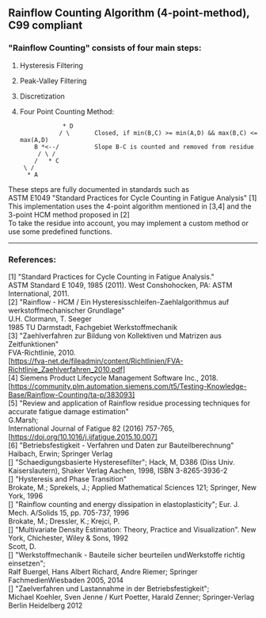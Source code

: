 ## Rainflow Counting Algorithm (4-point-method), C99 compliant
  
### "Rainflow Counting" consists of four main steps:

  1. Hysteresis Filtering 
  2. Peak-Valley Filtering 
  3. Discretization 
  4. Four Point Counting Method: 

                     * D  
                    / \       Closed, if min(B,C) >= min(A,D) && max(B,C) <= max(A,D)  
             B *<--/          Slope B-C is counted and removed from residue  
              / \ /  
             /   * C  
          \ /  
           * A  

These steps are fully documented in standards such as  
ASTM E1049 "Standard Practices for Cycle Counting in Fatigue Analysis" [1]  
This implementation uses the 4-point algorithm mentioned in [3,4] and the 3-point HCM method proposed in [2]  
To take the residue into account, you may implement a custom method or use some
predefined functions.
 
---
### References:
[1] "Standard Practices for Cycle Counting in Fatigue Analysis."  
    ASTM Standard E 1049, 1985 (2011). 
    West Conshohocken, PA: ASTM International, 2011.  
[2] "Rainflow - HCM / Ein Hysteresisschleifen-Zaehlalgorithmus auf werkstoffmechanischer Grundlage"  
    U.H. Clormann, T. Seeger  
    1985 TU Darmstadt, Fachgebiet Werkstoffmechanik  
[3] "Zaehlverfahren zur Bildung von Kollektiven und Matrizen aus Zeitfunktionen"  
    FVA-Richtlinie, 2010.  
    [https://fva-net.de/fileadmin/content/Richtlinien/FVA-Richtlinie_Zaehlverfahren_2010.pdf]  
[4] Siemens Product Lifecycle Management Software Inc., 2018.  
    [https://community.plm.automation.siemens.com/t5/Testing-Knowledge-Base/Rainflow-Counting/ta-p/383093]  
[5] "Review and application of Rainflow residue processing techniques for accurate fatigue damage estimation"  
    G.Marsh;  
    International Journal of Fatigue 82 (2016) 757-765,
    [https://doi.org/10.1016/j.ijfatigue.2015.10.007]  
[6] "Betriebsfestigkeit - Verfahren und Daten zur Bauteilberechnung"  
    Haibach, Erwin; Springer Verlag  
[]  "Schaedigungsbasierte Hysteresefilter"; Hack, M, D386 (Diss Univ. Kaiserslautern), Shaker Verlag Aachen, 1998, ISBN 3-8265-3936-2  
[]  "Hysteresis and Phase Transition"  
    Brokate, M.; Sprekels, J.; Applied Mathematical Sciences 121; Springer, New York, 1996  
[]  "Rainflow counting and energy dissipation in elastoplasticity"; Eur. J. Mech. A/Solids 15, pp. 705-737, 1996  
    Brokate, M.; Dressler, K.; Krejci, P.  
[]  "Multivariate Density Estimation: Theory, Practice and Visualization". New York, Chichester, Wiley & Sons, 1992  
    Scott, D.  
[]  "Werkstoffmechanik - Bauteile sicher beurteilen undWerkstoffe richtig einsetzen";  
     Ralf Buergel, Hans Albert Richard, Andre Riemer; Springer FachmedienWiesbaden 2005, 2014  
[]  "Zaelverfahren und Lastannahme in der Betriebsfestigkeit";  
    Michael Koehler, Sven Jenne / Kurt Poetter, Harald Zenner; Springer-Verlag Berlin Heidelberg 2012  
